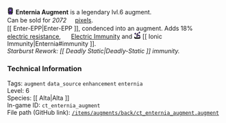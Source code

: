 ![ ](https://raw.githubusercontent.com/Ceterai/Enternia/main/items/augments/back/ct_enternia_augment.png) **Enternia Augment** is a legendary lvl.6 augment.  
Can be sold for *2072* <img src="https://starbounder.org/mediawiki/images/2/21/Pixel.png" width="12" height="16"/> [pixels](https://starbounder.org/Pixel).  
[[ Enter-EPP|Enter-EPP ]], condenced into an augment.
Adds 18% <img src="https://starbounder.org/mediawiki/images/4/42/Status_Electric_Resistance.png" width="16" height="16"/> [electric resistance](https://starbounder.org/Electric_Resistance), <img src="https://starbounder.org/mediawiki/images/4/42/Status_Electric_Resistance.png" width="16" height="16"/> [Electric Immunity](https://starbounder.org/Electric_Resistance) and ![ ](https://raw.githubusercontent.com/Ceterai/Enternia/main/stats/effects/ct_ionicblockade.png) [[ Ionic Immunity|Enternia#immunity ]].  
*Starburst Rework: *[[ Deadly Static|Deadly-Static ]]* immunity.*

### Technical Information

Tags: `augment` `data_source` `enhancement` `enternia`  
Level: 6  
Species: [[ Alta|Alta ]]  
In-game ID: `ct_enternia_augment`  
File path (GitHub link): [`/items/augments/back/ct_enternia_augment.augment`](https://github.com/Ceterai/Enternia/blob/main/items/augments/back/ct_enternia_augment.augment)
